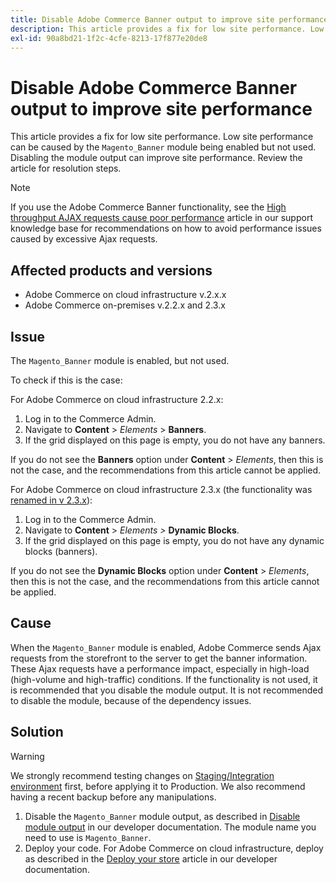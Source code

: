 ```yaml
---
title: Disable Adobe Commerce Banner output to improve site performance
description: This article provides a fix for low site performance. Low site performance can be caused by the `Magento_Banner` module being enabled but not used. Disabling the module output can improve site performance. Review the article for resolution steps.
exl-id: 90a8bd21-1f2c-4cfe-8213-17f877e20de8
---
```

# Disable Adobe Commerce Banner output to improve site performance

This article provides a fix for low site performance. Low site performance can be caused by the `Magento_Banner` module being enabled but not used. Disabling the module output can improve site performance. Review the article for resolution steps.

>[!NOTE]
>
>If you use the Adobe Commerce Banner functionality, see the [High throughput AJAX requests cause poor performance](/help/troubleshooting/miscellaneous/high-throughput-ajax-requests-cause-poor-performance.md) article in our support knowledge base for recommendations on how to avoid performance issues caused by excessive Ajax requests.

## Affected products and versions

* Adobe Commerce on cloud infrastructure v.2.x.x
* Adobe Commerce on-premises v.2.2.x and 2.3.x

## Issue

The `Magento_Banner` module is enabled, but not used.

To check if this is the case:

For Adobe Commerce on cloud infrastructure 2.2.x:

1. Log in to the Commerce Admin.
1. Navigate to **Content** > *Elements* > **Banners**.
1. If the grid displayed on this page is empty, you do not have any banners.

If you do not see the **Banners** option under **Content** > *Elements*, then this is not the case, and the recommendations from this article cannot be applied.

For Adobe Commerce on cloud infrastructure 2.3.x (the functionality was [renamed in v 2.3.x](https://devdocs.magento.com/guides/v2.3/release-notes/ReleaseNotes2.3.0Commerce.html#banner-now-dynamic-block)):

1. Log in to the Commerce Admin.
1. Navigate to **Content** > *Elements >*  **Dynamic Blocks**.
1. If the grid displayed on this page is empty, you do not have any dynamic blocks (banners).

If you do not see the **Dynamic Blocks** option under **Content** > *Elements*, then this is not the case, and the recommendations from this article cannot be applied.

## Cause

When the `Magento_Banner` module is enabled, Adobe Commerce sends Ajax requests from the storefront to the server to get the banner information. These Ajax requests have a performance impact, especially in high-load (high-volume and high-traffic) conditions. If the functionality is not used, it is recommended that you disable the module output. It is not recommended to disable the module, because of the dependency issues.

## Solution

>[!WARNING]
>
>We strongly recommend testing changes on [Staging/Integration environment](/help/announcements/adobe-commerce-announcements/integration-environment-enhancement-request-pro-and-starter.md) first, before applying it to Production. We also recommend having a recent backup before any manipulations.

1. Disable the `Magento_Banner` module output, as described in [Disable module output](https://devdocs.magento.com/guides/v2.3/config-guide/config/disable-module-output.html) in our developer documentation. The module name you need to use is `Magento_Banner`.
1. Deploy your code. For Adobe Commerce on cloud infrastructure, deploy as described in the [Deploy your store](https://devdocs.magento.com/guides/v2.3/cloud/live/stage-prod-live.html) article in our developer documentation.
